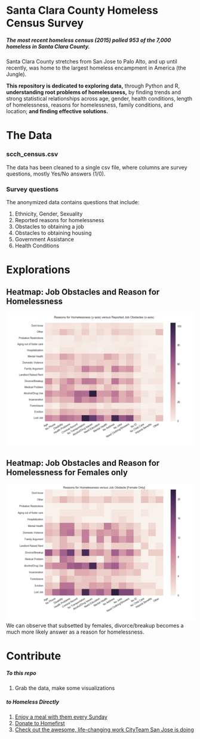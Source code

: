 # Santa Clara County Homeless Census Survey

##### The most recent homeless census (2015) polled 953 of the 7,000 homeless in Santa Clara County.
Santa Clara County stretches from San Jose to Palo Alto, and up until recently, was home to the largest homeless encampment in America (the Jungle).

**This repository is dedicated to exploring data,** through Python and R, **understanding root problems of homelessness,** by finding trends and strong statistical relationships across age, gender, health conditions, length of homelessness, reasons for homelessness, family conditions, and location; **and finding effective solutions.**


# The Data

### scch_census.csv
The data has been cleaned to a single csv file, where columns are survey questions, mostly Yes/No answers (1/0).

### Survey questions
The anonymized data contains questions that include:

1. Ethnicity, Gender, Sexuality
1. Reported reasons for homelessness
1. Obstacles to obtaining a job
1. Obstacles to obtaining housing
1. Government Assistance
1. Health Conditions


# Explorations

## Heatmap: Job Obstacles and Reason for Homelessness
![](plots/heatmap_reasons_job.png)

## Heatmap: Job Obstacles and Reason for Homelessness for Females only
![](plots/heatmap_reasons_job_female.png)
We can observe that subsetted by females, divorce/breakup becomes a much more likely answer as a reason for homelessness.


# Contribute

##### To this repo

1. Grab the data, make some visualizations


##### to Homeless Directly

1. [Enjoy a meal with them every Sunday](http://www.believersinchristministry.com/)
2. [Donate to Homefirst](http://www.homefirstscc.org/)
3. [Check out the awesome, life-changing work CityTeam San Jose is doing](https://www.cityteam.org/san-jose/)
